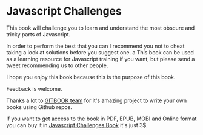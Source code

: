 # Javascript Challenges
This book will challenge you to learn and understand the most obscure and tricky parts of Javascript.

In order to perform the best that you can I recommend you not to cheat taking a look at solutions before you suggest one.
a
This book can be used as a learning resource for Javascript training if you want, but please send a tweet recommending us to other people.

I hope you enjoy this book because this is the purpose of this book.

Feedback is welcome.

Thanks a lot to [GITBOOK team](http://www.gitbook.io/) for it's amazing project to write your own books using Github repos.

If you want to get access to the book in PDF, EPUB, MOBI and Online format you can buy it in [Javascript Challenges Book](http://amischol.gitbooks.io/javascript_challenges/) it's just 3$.
